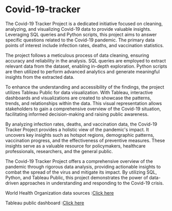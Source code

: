 # Covid-19-tracker
The Covid-19 Tracker Project is a dedicated initiative focused on cleaning, analyzing, and visualizing Covid-19 data to provide valuable insights. Leveraging SQL queries and Python scripts, this project aims to answer specific questions related to the Covid-19 pandemic. The primary data points of interest include infection rates, deaths, and vaccination statistics.

The project follows a meticulous process of data cleaning, ensuring accuracy and reliability in the analysis. SQL queries are employed to extract relevant data from the dataset, enabling in-depth exploration. Python scripts are then utilized to perform advanced analytics and generate meaningful insights from the extracted data.

To enhance the understanding and accessibility of the findings, the project utilizes Tableau Public for data visualization. With Tableau, interactive dashboards and visualizations are created to showcase the patterns, trends, and relationships within the data. This visual representation allows stakeholders to gain a comprehensive overview of the Covid-19 situation, facilitating informed decision-making and raising public awareness.

By analyzing infection rates, deaths, and vaccination data, the Covid-19 Tracker Project provides a holistic view of the pandemic's impact. It uncovers key insights such as hotspot regions, demographic patterns, vaccination progress, and the effectiveness of preventive measures. These insights serve as a valuable resource for policymakers, healthcare professionals, researchers, and the general public.

The Covid-19 Tracker Project offers a comprehensive overview of the pandemic through rigorous data analysis, providing actionable insights to combat the spread of the virus and mitigate its impact. By utilizing SQL, Python, and Tableau Public, this project demonstrates the power of data-driven approaches in understanding and responding to the Covid-19 crisis.

World Health Organization data sources :[Click here](https://covid19.who.int/data)

Tableau public dashboard :[Click here](https://public.tableau.com/app/profile/abdellah4002/viz/Covid19_16855480875580/Infection)
